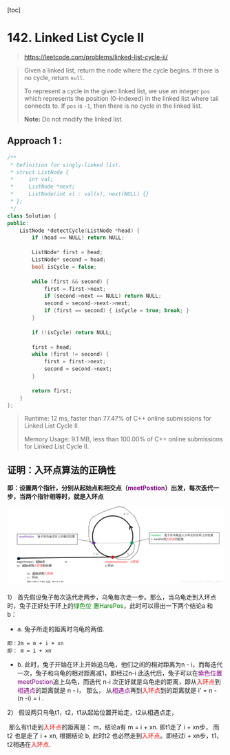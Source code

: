 [toc]

# 142. Linked List Cycle II

> https://leetcode.com/problems/linked-list-cycle-ii/

> Given a linked list, return the node where the cycle begins. If there is no cycle, return `null`.
>
> To represent a cycle in the given linked list, we use an integer `pos` which represents the position (0-indexed) in the linked list where tail connects to. If `pos` is `-1`, then there is no cycle in the linked list.
>
> **Note:** Do not modify the linked list.

## Approach 1 : 

```c++
/**
 * Definition for singly-linked list.
 * struct ListNode {
 *     int val;
 *     ListNode *next;
 *     ListNode(int x) : val(x), next(NULL) {}
 * };
 */
class Solution {
public:
	ListNode *detectCycle(ListNode *head) {
		if (head == NULL) return NULL;

		ListNode* first = head;
		ListNode* second = head;
		bool isCycle = false;

		while (first && second) {
			first = first->next;
			if (second->next == NULL) return NULL;
			second = second->next->next;
			if (first == second) { isCycle = true; break; }
		}

		if (!isCycle) return NULL;

		first = head;
		while (first != second) {
			first = first->next;
			second = second->next;
		}

		return first;
	}
};
```
>Runtime: 12 ms, faster than 77.47% of C++ online submissions for Linked List Cycle II.
>
>Memory Usage: 9.1 MB, less than 100.00% of C++ online submissions for Linked List Cycle II.

## 证明：入环点算法的正确性

**即：设置两个指针，分别从起始点和相交点（<font color=purple>meetPostion</font>）出发，每次迭代一步，当两个指针相等时，就是入环点**

![](images\142.png)

 1） 首先假设兔子每次迭代走两步，乌龟每次走一步。那么，当乌龟走到入环点时，兔子正好处于环上的<font color=green>绿色位		置HarePos</font>，此时可以得出一下两个结论a 和 b：

*  a. 兔子所走的距离时乌龟的两倍. 

```
即：2m = m + i + xn
即： m = i + xn
```

*  b. 此时，兔子开始在环上开始追乌龟，他们之间的相对距离为n - i，而每迭代一次，兔子和乌龟的相对距离减1，即经过n-i 此迭代后，兔子可以在<font color=purple>紫色位置meetPostion</font>追上乌龟，而迭代 n-i 次正好就是乌龟走的距离，即从<font color=red>入环点</font>到<font color=purple>相遇点</font>的距离就是 n - i， 那么， 从<font color=purple>相遇点</font>再到<font color=red>入环点</font>到的距离就是 i' = n - (n -i) = i  .

 2） 假设两只乌龟t1，t2，t1从起始位置开始走，t2从相遇点走，

​		那么有t1走到<font color=red>入环点</font>的距离是： m，结论a有 m = i + xn. 即t1走了 i + xn步， 而t2 也是走了 i + xn,  根据结论		b, 此时t2 也必然走到<font color=red>入环点</font>。即经过i + xn步，t1，t2相遇在<font color=red>入环点</font>.